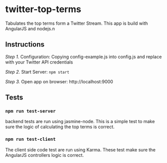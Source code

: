 # twitter-top-terms

Tabulates the top terms form a Twitter Stream.  This app is build with AngularJS and nodejs.n


## Instructions

*Step 1.* Configuration: Copying config-example.js into config.js and replace with your Twitter API credentials

*Step 2.* Start Server: `npm start`

*Step 3.* Open app on browser: http://localhost:9000

## Tests

### `npm run test-server`

backend tests are run using jasmine-node.  This is a simple test to make sure the logic of calculating the top terms is correct.

### `npm run test-client`

The client side code test are run using Karma.  These test make sure the AngularJS controllers logic is correct.


